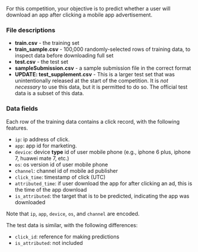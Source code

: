 For this competition, your objective is to predict whether a user will download an app after clicking a mobile app advertisement.

### File descriptions ###

- **train.csv** - the training set
- **train_sample.csv** - 100,000 randomly-selected rows of training data, to inspect data before downloading full set
- **test.csv** - the test set
- **sampleSubmission.csv** - a sample submission file in the correct format
- **UPDATE: test_supplement.csv** - This is a larger test set that was unintentionally released at the start of the competition. It is *not necessary* to use this data, but it is permitted to do so. The official test data is a subset of this data.


### Data fields ###

Each row of the training data contains a click record, with the following features.

- `ip`: ip address of click.
- `app`: app id for marketing.
- `device`: device **type** id of user mobile phone (e.g., iphone 6 plus, iphone 7, huawei mate 7, etc.)
- `os`: os version id of user mobile phone
- `channel`: channel id of mobile ad publisher
- `click_time`: timestamp of click (UTC)
- `attributed_time`: if user download the app for after clicking an ad, this is the time of the app download
- `is_attributed`: the target that is to be predicted, indicating the app was downloaded

Note that `ip`, `app`, `device`, `os`, and `channel` are encoded.

The test data is similar, with the following differences:

- `click_id`: reference for making predictions
- `is_attributed`: not included
